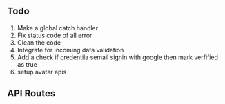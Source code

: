 ## Todo
1. Make a global catch handler
2. Fix status code of all error
3. Clean the code
4. Integrate for incoming data validation
5. Add a check if credentila semail signin with google then mark verfified as true
6. setup avatar apis

## API Routes
<!-- AUTH ROUTES  -->

<!-- TURF CAPTAIN SIGN-IN -->
<!-- http://localhost:8500/api/auth/turf-captain/sign-in -->

<!-- TURF CAPTAIN SIGN-UP -->
<!-- http://localhost:8500/api/auth/turf-captain/sign-up -->

<!-- {
	"fullName": "anujnema",
	"username": "anujnema",
	"email": "anujnema@gmail.com",
	"password": "anujnema"
} -->

<!-- TURF CAPTAIN SIGN-IN -->
<!-- http://localhost:8500/api/auth/turf-captain/sign-in -->

<!-- TURF CAPTAIN SIGN-UP -->
<!-- http://localhost:8500/api/auth/turf-captain/sign-up -->

<!-- EDIT TURF-CAPTAIN -->
<!-- http://localhost:8500/api/turf-captain/edit -->

<!-- REGISTER TURF -->
<!-- http://localhost:8500/api/turf-captain/register-turf -->

<!-- CREATEBOOKING BY USER -->
<!-- http://localhost:8500/api/user/create-booking -->

<!-- CONFIRM BOOKING -->
<!-- http://localhost:8500/api/turf-captain/clsx98h1o00017399ag69v4hs/confirm-booking -->

<!-- UPLOAD AVATAR -->
<!-- http://localhost:8500/api/turf-captain/upload-avatar -->

<!-- DEV -->
<!-- http://localhost:8500/api/dev/get-all-tcs -->